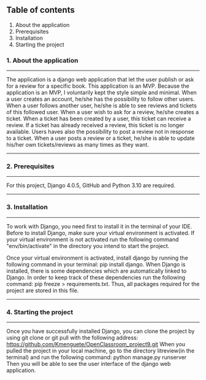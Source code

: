 ## Table of contents
1. About the application
2. Prerequisites
3. Installation
4. Starting the project
### 1. About the application
***
The application is a django web application that let the user publish or
ask for a review for a specific book. This application is an MVP. Because 
the application is an MVP, I voluntarily kept the style simple and minimal.
When a user creates an account, he/she has the possibility to follow other 
users. When a user follows another user, he/she is able to see reviews and
tickets of this followed user. When a user wish to ask for a review, he/she 
creates a ticket. When a ticket has been created by a user, this ticket can 
receive a review. If a ticket has already received a review, this ticket is 
no longer available. Users haves also the possibility to post a review not 
in response to a ticket. When a user posts a review or a ticket, he/she 
is able to update his/her own tickets/reviews as many times as they want.
***
### 2. Prerequisites
***
For this project, Django 4.0.5, GitHub and Python 3.10 are required.
***
### 3. Installation
***
To work with Django, you need first to install it in the terminal of your 
IDE. Before to install Django, make sure your virtual environment is 
activated. If your virtual environment is not activated run the following 
command "env/bin/activate" in the directory you intend to start the 
project. 

Once your virtual environment is activated, install django by running the
following command in your terminal: pip install django. When Django is 
installed, there is some dependencies which are automatically linked to 
Django. In order to keep track of these dependencies run the following 
command: pip freeze > requirements.txt. Thus, all packages required for 
the project are stored in this file.
***
### 4. Starting the project
***
Once you have successfully installed Django, you can clone the project by
using git clone or git pull with the following address: 
https://github.com/Kmenguete/OpenClassroom_project9.git
When you pulled the project in your local machine, go to the directory 
litreview(in the terminal) and run the following command:
python manage.py runserver
Then you will be able to see the user interface of the django web 
application.
